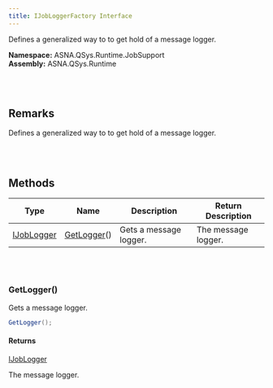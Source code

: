 ```yaml
---
title: IJobLoggerFactory Interface
---
```


Defines a generalized way to to get hold of a message logger.

**Namespace:** ASNA.QSys.Runtime.JobSupport <br/>
**Assembly:** ASNA.QSys.Runtime

<br>
<br>

## Remarks

Defines a generalized way to to get hold of a message logger.

[//]: # ($$TODO: Complete the Remarks section.)

<br>
<br>

## Methods

| Type | Name | Description | Return Description 
| --- | --- | --- | --- 
| [IJobLogger](/reference/asna-qsys-runtime/asnaq-sys-runtime-job-support/classes/i-job-logger.html) | [GetLogger](#getlogger)() | Gets a message logger. | The message logger.

<br>
<br>

### GetLogger()

Gets a message logger.

```cs
GetLogger();
```

#### Returns

[IJobLogger](/reference/asna-qsys-runtime/asnaq-sys-runtime-job-support/classes/i-job-logger.html)

The message logger.


<br>
<br>

